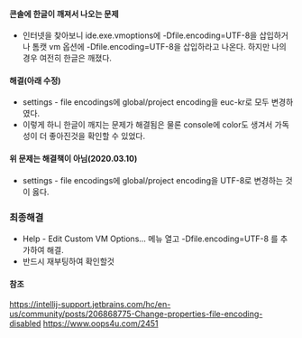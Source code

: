 #### 콘솔에 한글이 깨져서 나오는 문제
- 인터넷을 찾아보니 ide.exe.vmoptions에 -Dfile.encoding=UTF-8을 삽입하거나 톰캣 vm 옵션에 -Dfile.encoding=UTF-8을 삽입하라고 나온다. 하지만 나의 경우 여전히 한글은 깨졌다. 

#### 해결(아래 수정)
- settings - file encodings에 global/project encoding을 euc-kr로 모두 변경하였다.
- 이렇게 하니 한글이 깨지는 문제가 해결됨은 물론 console에 color도 생겨서 가독성이 더 좋아진것을 확인할 수 있었다.

#### 위 문제는 해결책이 아님(2020.03.10)
- settings - file encodings에 global/project encoding을 UTF-8로 변경하는 것이 옳다.

### 최종해결
- Help -  Edit Custom VM Options...  메뉴 열고  -Dfile.encoding=UTF-8  를 추가하여 해결.
- 반드시 재부팅하여 확인할것


#### 참조
https://intellij-support.jetbrains.com/hc/en-us/community/posts/206868775-Change-properties-file-encoding-disabled
https://www.oops4u.com/2451